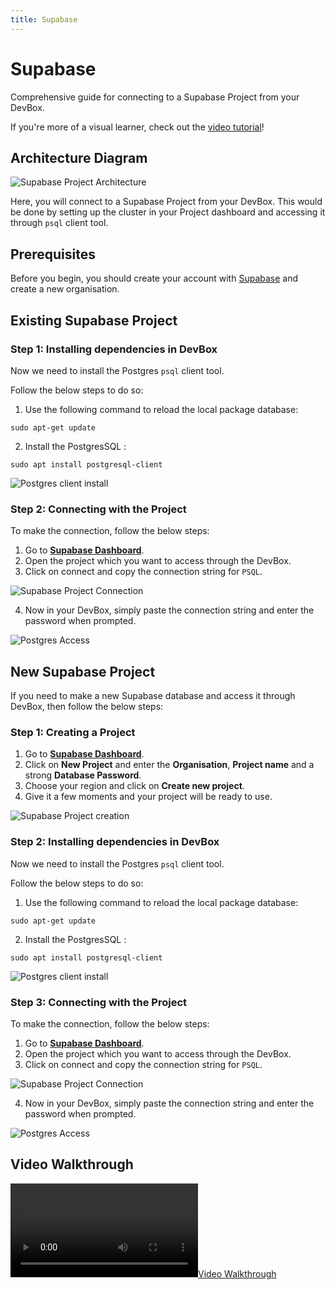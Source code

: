 ```yaml
---
title: Supabase
---
```

# Supabase

Comprehensive guide for connecting to a Supabase Project from your DevBox.

If you're more of a visual learner, check out the [video tutorial](#video-walkthrough)!

## Architecture Diagram

![Supabase Project Architecture](../../.gitbook/assets/supabase-architecture.png)

Here, you will connect to a Supabase Project from your DevBox. This would be done by setting up the cluster in your Project dashboard and accessing it through `psql` client tool.

## Prerequisites

Before you begin, you should create your account with [Supabase](https://supabase.com/dashboard/sign-in) and create a new organisation.

## Existing Supabase Project

### Step 1: Installing dependencies in DevBox

Now we need to install the Postgres `psql` client tool.

Follow the below steps to do so:

1. Use the following command to reload the local package database:

```
sudo apt-get update
```

2. Install the PostgresSQL :

```
sudo apt install postgresql-client
```

![Postgres client install](../../.gitbook/assets/supabase-install.png)

### Step 2: Connecting with the Project

To make the connection, follow the below steps:

1. Go to **[Supabase Dashboard](https://supabase.com/dashboard/projects)**.
2. Open the project which you want to access through the DevBox.
3. Click on connect and copy the connection string for `PSQL`.

![Supabase Project Connection](../../.gitbook/assets/supabase-connection.png)

4. Now in your DevBox, simply paste the connection string and enter the password when prompted.

![Postgres Access](../../.gitbook/assets/supabase-access.png)

## New Supabase Project

If you need to make a new Supabase database and access it through DevBox, then follow the below steps:

### Step 1: Creating a Project

1. Go to **[Supabase Dashboard](https://supabase.com/dashboard/projects)**.
2. Click on **New Project** and enter the **Organisation**, **Project name** and a strong **Database Password**.
3. Choose your region and click on **Create new project**.
4. Give it a few moments and your project will be ready to use.

![Supabase Project creation](../../.gitbook/assets/supabase-creation.png)

### Step 2: Installing dependencies in DevBox

Now we need to install the Postgres `psql` client tool.

Follow the below steps to do so:

1. Use the following command to reload the local package database:

```
sudo apt-get update
```

2. Install the PostgresSQL :

```
sudo apt install postgresql-client
```

![Postgres client install](../../.gitbook/assets/supabase-install.png)

### Step 3: Connecting with the Project

To make the connection, follow the below steps:

1. Go to **[Supabase Dashboard](https://supabase.com/dashboard/projects)**.
2. Open the project which you want to access through the DevBox.
3. Click on connect and copy the connection string for `PSQL`.

![Supabase Project Connection](../../.gitbook/assets/supabase-connection.png)

4. Now in your DevBox, simply paste the connection string and enter the password when prompted.

![Postgres Access](../../.gitbook/assets/supabase-access.png)

## Video Walkthrough

[![Video Walkthrough](https://devzero.b-cdn.net/How%20to%20Connect%20Supabase%20to%20Your%20Dev%20Box-inline-subtitles.mp4)](https://devzero.b-cdn.net/How%20to%20Connect%20Supabase%20to%20Your%20Dev%20Box-inline-subtitles.mp4)
